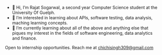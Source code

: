 - 👋 Hi, I’m Rajat Sogarwal, a second year Computer Science student at the University Of Guelph.
- 👀 I’m interested in learning about APIs, software testing, data analysis, maching learning concepts.
- 🌱 I’m currently learning about all of the above and anything else that piques my interest in the fields of software engineering, data analytics and finance.

Open to internship opportunities. Reach me at chichisingh309@gmail.com

<!---
rajat12342/rajat12342 is a ✨ special ✨ repository because its `README.md` (this file) appears on your GitHub profile.
You can click the Preview link to take a look at your changes.
--->
